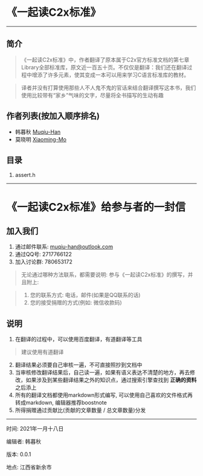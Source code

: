 # 《一起读C2x标准》

---

## 简介
>《一起读C2x标准》中，作者翻译了原本属于C2x官方标准文档的第七章Library全部标准库，原文近一百五十页。不仅仅是翻译：我们还在翻译过程中增添了许多元素，使其变成一本可以用来学习C语言标准库的教材。

> 译者并没有打算使用那些人不人鬼不鬼的官话来结合翻译撰写这本书，我们使用比较带有“家乡”气味的文字，尽量将全书描写的生动有趣


## 作者列表(按加入顺序排名)
+ 韩暮秋 [Muqiu-Han](https://github.com/muqiuhan)
+ 莫晓明 [Xiaoming-Mo]()

## 目录
1. assert.h

---

# 《一起读C2x标准》给参与者的一封信

## 加入我们
1. 通过邮件联系: [muqiu-han@outlook.com](muqiu-han@outlook.com)
2. 通过QQ号: 2717766122
3. 加入讨论群: 780653172

> 无论通过哪种方法联系，都需要说明: 参与《一起读C2x标准》的撰写，并且附上:

> 1. 您的联系方式: 电话，邮件(如果是QQ联系的话)
> 2. 您的接受捐赠的方式(例如: 微信收款码)

## 说明
1. 在翻译的过程中，可以使用百度翻译，有道翻译等工具
> 建议使用有道翻译

2. 翻译结果必须要自己审核一遍，不可直接照抄到文档中
3. 当审核修改翻译结果后，自己读一遍，如果有语义表达不清楚的地方，再去修改，如果涉及到某些翻译结果之外的知识点，通过搜索引擎查找到 __正确的资料__ 之后添上
5. 所有的翻译文档都使用markdown形式编写, 可以使用自己喜欢的文件格式再转成markdown, 编辑器推荐boostnote
6. 所得捐赠通过贡献比(贡献的文章数量 / 总文章数量)分发

----





时间: 2021年一月十八日

编辑者: 韩暮秋

版本: 0.0.1

地点: 江西省新余市

